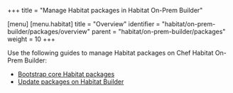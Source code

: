 +++
title = "Manage Habitat packages in Habitat On-Prem Builder"

[menu]
  [menu.habitat]
    title = "Overview"
    identifier = "habitat/on-prem-builder/packages/overview"
    parent = "habitat/on-prem-builder/packages"
    weight = 10
+++

Use the following guides to manage Habitat packages on Chef Habitat On-Prem Builder:

- [Bootstrap core Habitat packages](bootstrap_core_packages)
- [Update packages on Habitat Builder](update_packages)
